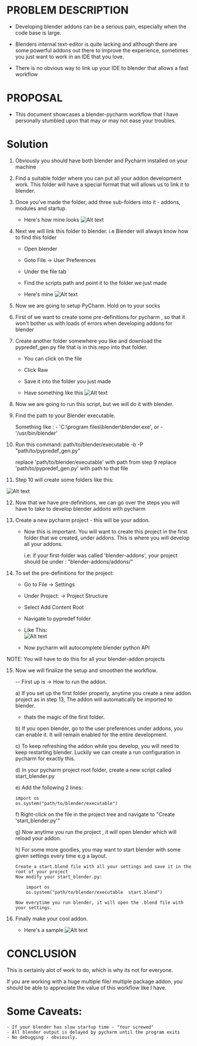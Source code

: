 # PROBLEM DESCRIPTION

- Developing blender addons can be a serious pain, especially
when the code base is large.

- Blenders internal text-editor is quite lacking and although there
are some powerful addons out there to improve the experience, sometimes
you just want to work in an IDE that you love.

- There is no obvious way to link up your IDE to blender that allows 
a fast workflow

# PROPOSAL

- This document showcases a blender-pycharm workflow that I have 
personally stumbled upon that may or may not ease your troubles.

# Solution

1. Obviously you should have both blender and Pycharm installed on
your machine

2. Find a suitable folder where you can put all your addon development
work. This folder will have a special format that will allows us to link
it to blender.

3. Once you've made the folder, add three sub-folders into it - addons, modules
and startup.

    - Here's how mine looks
![Alt text](/res/folders.png?raw=true "Folder Layout")
    
4. Next we will link this folder to blender. i.e Blender will always know how to find
this folder

    - Open blender
    - Goto File -> User Preferences 
    - Under the file tab 
    - Find the scripts path and point it to the folder we just made
    
    - Here's mine
![Alt text](/res/user-prefs.png?raw=true "User Preferences")  


5. Now we are going to setup PyCharm. Hold on to your socks

6. First of we want to create some pre-definitions for pycharm , so that it won't
bother us with loads of errors when developing addons for blender

7. Create another folder somewhere you like and download the pypredef_gen.py file
that is in this repo into that folder.
    - You can click on the file 
    - Click Raw
    - Save it into the folder you just made
    
    - Have something like this
![Alt text](/res/predef-folder.png?raw=true "Predef-folder") 
    
    
8. Now we are going to run this script, but we will do it with blender.

9. Find the path to your Blender executable.
    
    Something like :
        - 'C:\program files\blender\blender.exe',
                or
        - '/usr/bin/blender'
        
        
10. Run this command:
    path/to/blender/executable -b -P "path/to/pypredef_gen.py"
    
    replace 'path/to/blender/executable' with path from step 9
    replace 'path/to/pypredef_gen.py' with path to that file
     
11. Step 10 will create some folders like this:

![Alt text](/res/predef-generated.png?raw=true "Predef-Generated")
 
12. Now that we have pre-definitions, we can go over the steps you will have to take
to develop blender addons with pycharm

13. Create a new pycharm project - this will be your addon.
    - Now this is important. You will want to create this project in the first
      folder that we created, under addons. This is where you will develop all
      your addons.
      
      i.e:
      if your first-folder was called 'blender-addons', your project should be
      under : "blender-addons/addons/<Your Project Name>" 
      

14. To set the pre-definitions for the project:
    - Go to File -> Settings
    - Under Project:<Your Project Name> -> Project Structure
    - Select Add Content Root
    - Navigate to pypredef folder
    
    - Like This:   
![Alt text](/res/predef-setup.png?raw=true "Predef-Setup")

    - Now pycharm will autocomplete blender python API
    
NOTE: You will have to do this for all your blender-addon projects

15. Now we will finalize the setup and smoothen the workflow.

    -- First up is  -> How to run the addon.
    
    a) If you set up the first folder properly, anytime you create a new addon
      project as in step 13, The addon will automatically be imported to blender.
      - thats the magic of the first folder.
      
    b) If you open blender, go to the user preferences under addons, you can
       enable it. It will remain enabled for the entire development.
       
    c) To keep refreshing the addon while you develop, you will need to keep
       restarting blender. Luckily we can create a run configuration in pycharm
       for exactly this.
       
    d) In your pycharm project root folder, create a new script called start_blender.py
    
    e) Add the following 2 lines:
    
        import os 
        os.system("path/to/blender/executable")
        
    f) Right-click on the file in the project tree and navigate to "Create 'start_blender.py'"
    
    g) Now anytime you run the project <shift-f10>, it will open blender which will reload
       your addon.
       
    h) For some more goodies, you may want to start blender with some given settings every time
        e.g a layout.
        
        Create a start.blend file with all your settings and save it in the root of your project
        Now modify your start_blender.py:
            
            import os
            os.system("path/to/blender/executable  start.blend")
            
        Now everytime you run blender, it will open the .blend file with your settings.
        
16. Finally make your cool addon.

    - Here's a sample
![Alt text](/res/blender-pycharm.gif?raw=true "Sample Workflow")    
    

# CONCLUSION 

This is certainly alot of work to do,  which is why its not for everyone. 

If you are working with a huge multiple file/ multiple package addon, you should be able
to appreciate the value of this workflow like I have.

# Some Caveats:
    - If your blender has slow startup time - "Your screwed"
    - All blender output is delayed by pycharm until the program exits
    - No debugging - obviously.
    
    
    
